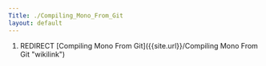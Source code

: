```yaml
---
Title: ./Compiling_Mono_From_Git
layout: default
---
```


1.  REDIRECT [Compiling Mono From
    Git]({{site.url}}/Compiling Mono From Git "wikilink")
